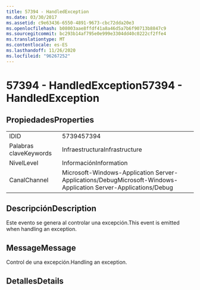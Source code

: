 ```yaml
---
title: 57394 - HandledException
ms.date: 03/30/2017
ms.assetid: c9e63436-6550-4891-9673-cbc72dda20e3
ms.openlocfilehash: b08003aae8ffdf41a8a46d5a7b6f90713b8847c9
ms.sourcegitcommit: bc293b14af795e0e999e3304dd40c0222cf2ffe4
ms.translationtype: MT
ms.contentlocale: es-ES
ms.lasthandoff: 11/26/2020
ms.locfileid: "96267252"
---
```

# <a name="57394---handledexception"></a><span data-ttu-id="1c6c3-102">57394 - HandledException</span><span class="sxs-lookup"><span data-stu-id="1c6c3-102">57394 - HandledException</span></span>

## <a name="properties"></a><span data-ttu-id="1c6c3-103">Propiedades</span><span class="sxs-lookup"><span data-stu-id="1c6c3-103">Properties</span></span>  
  
|||  
|-|-|  
|<span data-ttu-id="1c6c3-104">ID</span><span class="sxs-lookup"><span data-stu-id="1c6c3-104">ID</span></span>|<span data-ttu-id="1c6c3-105">57394</span><span class="sxs-lookup"><span data-stu-id="1c6c3-105">57394</span></span>|  
|<span data-ttu-id="1c6c3-106">Palabras clave</span><span class="sxs-lookup"><span data-stu-id="1c6c3-106">Keywords</span></span>|<span data-ttu-id="1c6c3-107">Infraestructura</span><span class="sxs-lookup"><span data-stu-id="1c6c3-107">Infrastructure</span></span>|  
|<span data-ttu-id="1c6c3-108">Nivel</span><span class="sxs-lookup"><span data-stu-id="1c6c3-108">Level</span></span>|<span data-ttu-id="1c6c3-109">Información</span><span class="sxs-lookup"><span data-stu-id="1c6c3-109">Information</span></span>|  
|<span data-ttu-id="1c6c3-110">Canal</span><span class="sxs-lookup"><span data-stu-id="1c6c3-110">Channel</span></span>|<span data-ttu-id="1c6c3-111">Microsoft-Windows-Application Server-Applications/Debug</span><span class="sxs-lookup"><span data-stu-id="1c6c3-111">Microsoft-Windows-Application Server-Applications/Debug</span></span>|  
  
## <a name="description"></a><span data-ttu-id="1c6c3-112">Descripción</span><span class="sxs-lookup"><span data-stu-id="1c6c3-112">Description</span></span>  

 <span data-ttu-id="1c6c3-113">Este evento se genera al controlar una excepción.</span><span class="sxs-lookup"><span data-stu-id="1c6c3-113">This event is emitted when handling an exception.</span></span>  
  
## <a name="message"></a><span data-ttu-id="1c6c3-114">Message</span><span class="sxs-lookup"><span data-stu-id="1c6c3-114">Message</span></span>  

 <span data-ttu-id="1c6c3-115">Control de una excepción.</span><span class="sxs-lookup"><span data-stu-id="1c6c3-115">Handling an exception.</span></span>  
  
## <a name="details"></a><span data-ttu-id="1c6c3-116">Detalles</span><span class="sxs-lookup"><span data-stu-id="1c6c3-116">Details</span></span>
